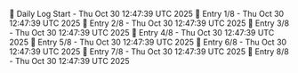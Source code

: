 📅 Daily Log Start - Thu Oct 30 12:47:39 UTC 2025
📌 Entry 1/8 - Thu Oct 30 12:47:39 UTC 2025
📌 Entry 2/8 - Thu Oct 30 12:47:39 UTC 2025
📌 Entry 3/8 - Thu Oct 30 12:47:39 UTC 2025
📌 Entry 4/8 - Thu Oct 30 12:47:39 UTC 2025
📌 Entry 5/8 - Thu Oct 30 12:47:39 UTC 2025
📌 Entry 6/8 - Thu Oct 30 12:47:39 UTC 2025
📌 Entry 7/8 - Thu Oct 30 12:47:39 UTC 2025
📌 Entry 8/8 - Thu Oct 30 12:47:39 UTC 2025
